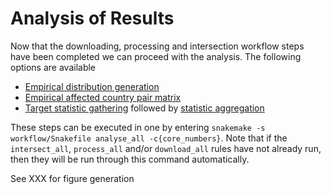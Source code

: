 # Analysis of Results

Now that the downloading, processing and intersection workflow steps have been completed we can proceed with the analysis.
The following options are available

- [Empirical distribution generation](power_analysis_empirical_distribution.md)
- [Empirical affected country pair matrix](power_analysis_empirical_matrix.md)
- [Target statistic gathering](power_analysis_target_specific.md) followed by [statistic aggregation](power_analysis_aggregate_levels.md)

These steps can be executed in one by entering `snakemake -s workflow/Snakefile analyse_all -c{core_numbers}`. Note
that if the `intersect_all`, `process_all` and/or `download_all` rules have not already run, then they will be run through this command
automatically.

See XXX for figure generation
